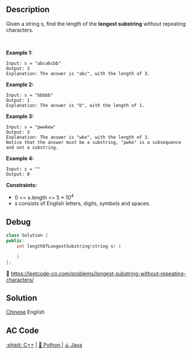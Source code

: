 ## Description

Given a string s, find the length of the <strong>longest substring</strong> without repeating characters.

 

<strong>Example 1:</strong>
```
Input: s = "abcabcbb"
Output: 3
Explanation: The answer is "abc", with the length of 3.
```
<strong>Example 2:</strong>
```
Input: s = "bbbbb"
Output: 1
Explanation: The answer is "b", with the length of 1.
```

<strong>Example 3:</strong>
```
Input: s = "pwwkew"
Output: 3
Explanation: The answer is "wke", with the length of 3.
Notice that the answer must be a substring, "pwke" is a subsequence and not a substring.
```
<strong>Example 4:</strong>
```
Input: s = ""
Output: 0
```

<strong>Constraints:</strong>

- 0 <= s.length <= 5 * 10<sup>4</sup>
- s consists of English letters, digits, symbols and spaces.


## Debug
```cpp
class Solution {
public:
    int lengthOfLongestSubstring(string s) {

    }
};
```

🐛 https://leetcode-cn.com/problems/longest-substring-without-repeating-characters/

## Solution

[Chinese](charmve.github.io/LeetCode4FLAG/3.%20Longest%20Substring%20Without%20Repeating%20Characters/Solution-Leetcode_3.html) English

## AC Code
<div>
			  <a href="https://github.com/Charmve/LeetCode4FLAG/tree/main/3.%20Longest%20Substring%20Without%20Repeating%20Characters/3.longest-substring-without-repeating-characters.cpp">:shipit: C++</a> | 
			  <a href="https://github.com/Charmve/LeetCode4FLAG/tree/main/3.%20Longest%20Substring%20Without%20Repeating%20Characters/3.longest-substring-without-repeating-characters.py">🐍 Python </a> | 
			  <a href="https://github.com/Charmve/LeetCode4FLAG/tree/main/3.%20Longest%20Substring%20Without%20Repeating%20Characters/3.longest-substring-without-repeating-characters.java">♨️ Java </a>
</div>

